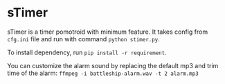 # sTimer

sTimer is a timer pomotroid with minimum feature. It takes config from `cfg.ini` file and run with command `python stimer.py`.

To install dependency, run `pip install -r requirement`.

You can customize the alarm sound by replacing the default mp3 and trim time of the alarm:
`ffmpeg -i battleship-alarm.wav -t 2 alarm.mp3`